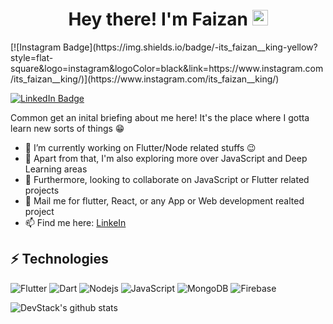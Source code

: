 <h1 align="center"> Hey there! I'm Faizan <img src="https://media.giphy.com/media/hvRJCLFzcasrR4ia7z/giphy.gif" width="25px"/></h1>

<!-- <img src="https://github.com/DevStack06/images/blob/master/My%20Video.gif" alt="side Image" align="center" width="1000" height="auto" /> -->


<div>
[![Instagram Badge](https://img.shields.io/badge/-its_faizan__king-yellow?style=flat-square&logo=instagram&logoColor=black&link=https://www.instagram.com/its_faizan__king/)](https://www.instagram.com/its_faizan__king/)

[![LinkedIn Badge](https://img.shields.io/badge/-its_faizan__king-lightblue?style=flat-square&logo=linkedin&logoColor=black&link=https://www.instagram.com/its_faizan__king/)](https://www.instagram.com/its_faizan__king/)
</div>

Common get an inital briefing about me here! It's the place where I gotta learn new sorts of things :grin:

- 🔭 I’m currently working on Flutter/Node related stuffs :wink:
- 🌱 Apart from that, I'm also exploring more over JavaScript and Deep Learning areas
- 👯 Furthermore, looking to collaborate on JavaScript or Flutter related projects
- 💬 Mail me for flutter, React, or any App or Web development realted project
- 📫 Find me here: [LinkeIn](https://in.linkedin.com/in/faizan-khan-a3098221a)


## ⚡ Technologies
![Flutter](https://img.shields.io/badge/-Flutter-teal?style=flat-square&logo=Flutter)
![Dart](https://img.shields.io/badge/-Dart-E34F26?style=flat-square&logo=Dart)
![Nodejs](https://img.shields.io/badge/-Nodejs-black?style=flat-square&logo=Node.js)
![JavaScript](https://img.shields.io/badge/-JavaScript-black?style=flat-square&logo=javascript)
![MongoDB](https://img.shields.io/badge/-MongoDB-black?style=flat-square&logo=mongodb)
![Firebase](https://img.shields.io/badge/-FireBase-005571?style=flat-square&logo=firebase)


![DevStack's github stats](https://github-readme-stats.vercel.app/api?username=faizank09855)



